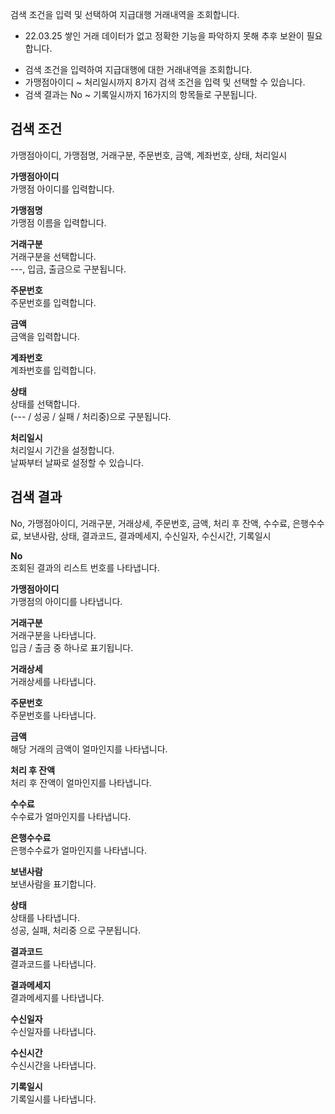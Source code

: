 검색 조건을 입력 및 선택하여 지급대행 거래내역을 조회합니다.

* 22.03.25 쌓인 거래 데이터가 없고 정확한 기능을 파악하지 못해 추후 보완이 필요합니다.

- 검색 조건을 입력하여 지급대행에 대한 거래내역을 조회합니다.
- 가맹점아이디 ~ 처리일시까지 8가지 검색 조건을 입력 및 선택할 수 있습니다.
- 검색 결과는 No ~ 기록일시까지 16가지의 항목들로 구분됩니다.

## 검색 조건
가맹점아이디, 가맹점명, 거래구분, 주문번호, 금액, 계좌번호, 상태, 처리일시

**가맹점아이디**
<br>가맹점 아이디를 입력합니다.

**가맹점명**
<br>가맹점 이름을 입력합니다.

**거래구분**
<br>거래구분을 선택합니다.
<br>---, 입금, 출금으로 구분됩니다.

**주문번호**
<br>주문번호를 입력합니다.

**금액**
<br>금액을 입력합니다.

**계좌번호**
<br>계좌번호를 입력합니다.

**상태**
<br>상태를 선택합니다.
<br>(--- / 성공 / 실패 / 처리중)으로 구분됩니다.

**처리일시**
<br>처리일시 기간을 설정합니다.
<br>날짜부터 날짜로 설정할 수 있습니다.


## 검색 결과
No, 가맹점아이디, 거래구분, 거래상세, 주문번호, 금액, 처리 후 잔액, 수수료, 은행수수료, 보낸사람, 상태, 결과코드, 결과메세지, 수신일자, 수신시간, 기록일시

**No**
<br>조회된 결과의 리스트 번호를 나타냅니다.

**가맹점아이디**
<br>가맹점의 아이디를 나타냅니다.

**거래구분**
<br>거래구분을 나타냅니다.
<br>입금 / 출금 중 하나로 표기됩니다.

**거래상세**
<br>거래상세를 나타냅니다.

**주문번호**
<br>주문번호를 나타냅니다.

**금액**
<br>해당 거래의 금액이 얼마인지를 나타냅니다.

**처리 후 잔액**
<br>처리 후 잔액이 얼마인지를 나타냅니다.

**수수료**
<br>수수료가 얼마인지를 나타냅니다.

**은행수수료**
<br>은행수수료가 얼마인지를 나타냅니다.

**보낸사람**
<br>보낸사람을 표기합니다.

**상태**
<br>상태를 나타냅니다.
<br>성공, 실패, 처리중 으로 구분됩니다.

**결과코드**
<br>결과코드를 나타냅니다.

**결과메세지**
<br>결과메세지를 나타냅니다.

**수신일자**
<br>수신일자를 나타냅니다.

**수신시간**
<br>수신시간을 나타냅니다.

**기록일시**
<br>기록일시를 나타냅니다.

